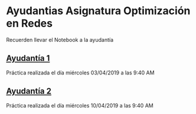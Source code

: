 # Ayudantias Asignatura Optimización en Redes
Recuerden llevar el Notebook a la ayudantía
## [Ayudantía 1](https://github.com/alexfabianb94/Practica_Opt_Redes/tree/master/Clase%201)
Práctica realizada el día miércoles 03/04/2019 a las 9:40 AM
## [Ayudantía 2](https://github.com/alexfabianb94/Practica_Opt_Redes/tree/master/Clase%202)
Práctica realizada el día miércoles 10/04/2019 a las 9:40 AM

